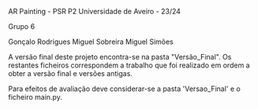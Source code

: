AR Painting - PSR P2
Universidade de Aveiro - 23/24

Grupo 6

Gonçalo Rodrigues
Miguel Sobreira 
Miguel Simões

A versão final deste projeto encontra-se na pasta "Versão_Final".
Os restantes ficheiros correspondem a trabalho que foi realizado em ordem a obter a versão final e versões antigas.

Para efeitos de avaliação deve considerar-se a pasta 'Versao_Final' e o ficheiro main.py.
